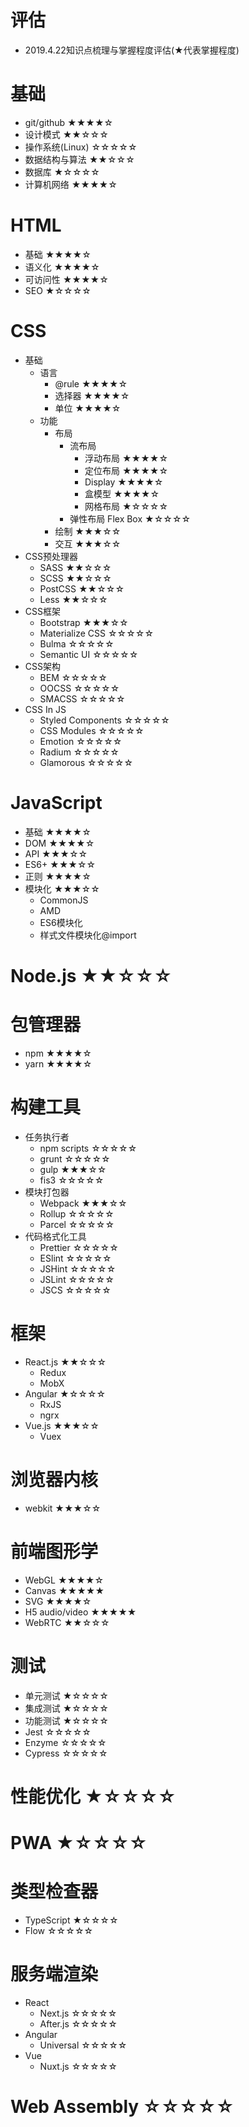 # 评估
- 2019.4.22知识点梳理与掌握程度评估(★代表掌握程度)

# 基础
- git/github ★★★★☆
- 设计模式 ★★☆☆☆
- 操作系统(Linux) ☆☆☆☆☆
- 数据结构与算法 ★★☆☆☆
- 数据库 ★☆☆☆☆
- 计算机网络 ★★★★☆

# HTML
- 基础 ★★★★☆
- 语义化 ★★★★☆
- 可访问性 ★★★★☆
- SEO ★☆☆☆☆

# CSS
- 基础 
    + 语言
        * @rule ★★★★☆
        * 选择器 ★★★★☆
        * 单位 ★★★★☆
    + 功能
        * 布局 
            - 流布局
                + 浮动布局 ★★★★☆
                + 定位布局 ★★★★☆
                + Display ★★★★☆
                + 盒模型 ★★★★☆
                + 网格布局 ★☆☆☆☆
            - 弹性布局 Flex Box ★☆☆☆☆
        * 绘制 ★★★☆☆
        * 交互 ★★★☆☆
- CSS预处理器  
    + SASS ★★☆☆☆
    + SCSS ★★☆☆☆
    + PostCSS ★★☆☆☆
    + Less ★★☆☆☆
- CSS框架 
    + Bootstrap ★★★☆☆
    + Materialize CSS ☆☆☆☆☆
    + Bulma ☆☆☆☆☆
    + Semantic UI ☆☆☆☆☆
- CSS架构 
    + BEM ☆☆☆☆☆
    + OOCSS ☆☆☆☆☆
    + SMACSS ☆☆☆☆☆
- CSS In JS
    + Styled Components ☆☆☆☆☆
    + CSS Modules ☆☆☆☆☆
    + Emotion ☆☆☆☆☆
    + Radium ☆☆☆☆☆
    + Glamorous ☆☆☆☆☆

# JavaScript
- 基础 ★★★★☆
- DOM ★★★★☆
- API ★★★☆☆
- ES6+ ★★★☆☆
- 正则 ★★★★☆
- 模块化 ★★★☆☆
    + CommonJS
    + AMD
    + ES6模块化
    + 样式文件模块化@import

# Node.js ★★☆☆☆

# 包管理器 
- npm ★★★★☆
- yarn ★★★★☆

# 构建工具
- 任务执行者 
    + npm scripts ☆☆☆☆☆
    + grunt ☆☆☆☆☆
    + gulp ★★★☆☆
    + fis3 ☆☆☆☆☆
- 模块打包器
    + Webpack ★★★☆☆
    + Rollup ☆☆☆☆☆
    + Parcel ☆☆☆☆☆
- 代码格式化工具
    + Prettier ☆☆☆☆☆
    + ESlint ☆☆☆☆☆
    + JSHint ☆☆☆☆☆
    + JSLint ☆☆☆☆☆
    + JSCS ☆☆☆☆☆

# 框架
- React.js ★★☆☆☆
    + Redux
    + MobX
- Angular ★☆☆☆☆
    + RxJS
    + ngrx
- Vue.js ★★★☆☆
    + Vuex

# 浏览器内核
- webkit ★★★☆☆

# 前端图形学
- WebGL ★★★★☆
- Canvas ★★★★★
- SVG ★★★★☆
- H5 audio/video ★★★★★
- WebRTC ★★☆☆☆

# 测试
- 单元测试 ★☆☆☆☆
- 集成测试 ★☆☆☆☆
- 功能测试 ★☆☆☆☆
- Jest ☆☆☆☆☆
- Enzyme ☆☆☆☆☆
- Cypress ☆☆☆☆☆

# 性能优化 ★☆☆☆☆

# PWA ★☆☆☆☆

# 类型检查器
- TypeScript ★☆☆☆☆
- Flow ☆☆☆☆☆

# 服务端渲染
- React 
    + Next.js ☆☆☆☆☆
    + After.js ☆☆☆☆☆
- Angular 
    + Universal ☆☆☆☆☆
- Vue 
    + Nuxt.js ☆☆☆☆☆

# Web Assembly ☆☆☆☆☆